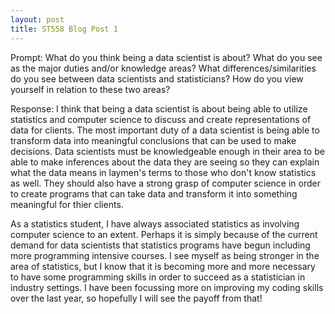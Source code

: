 ```yaml
---
layout: post
title: ST558 Blog Post 1
---
```


Prompt: What do you think being a data scientist is about?  What do you see as the major duties and/or knowledge areas?  What differences/similarities do you see between data scientists and statisticians?  How do you view yourself in relation to these two areas?


Response:  I think that being a data scientist is about being able to utilize statistics and computer science to discuss and create representations of data for clients.  The most important duty of a data scientist is being able to transform data into meaningful conclusions that can be used to make decisions.  Data scientists must be knowledgeable enough in their area to be able to make inferences about the data they are seeing so they can explain what the data means in laymen's terms to those who don't know statistics as well.  They should also have a strong grasp of computer science in order to create programs that can take data and transform it into something meaningful for thier clients.  

As a statistics student, I have always associated statistics as involving computer science to an extent.  Perhaps it is simply because of the current demand for data scientists that statistics programs have begun including more programming intensive courses.  I see myself as being stronger in the area of statistics, but I know that it is becoming more and more necessary to have some programming skills in order to succeed as a statistician in industry settings.  I have been focussing more on improving my coding skills over the last year, so hopefully I will see the payoff from that!
